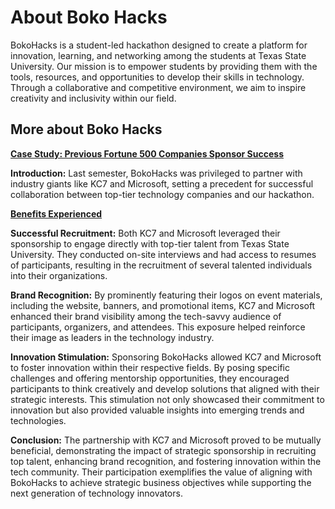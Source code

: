 # **About Boko Hacks**

BokoHacks is a student-led hackathon designed to create a platform for innovation, learning, and networking among the students at Texas State University. Our mission is to empower students by providing them with the tools, resources, and opportunities to develop their skills in technology. Through a collaborative and competitive environment, we aim to inspire creativity and inclusivity within our field.  

## **More about Boko Hacks** 
**<u>Case Study: Previous Fortune 500 Companies Sponsor Success</u>**    

**Introduction:** Last semester, BokoHacks was privileged to partner with
industry giants like KC7 and Microsoft, setting a precedent for successful
collaboration between top-tier technology companies and our hackathon.

**<u>Benefits Experienced</u>**

**Successful Recruitment:** Both KC7 and Microsoft leveraged their
sponsorship to engage directly with top-tier talent from Texas State
University. They conducted on-site interviews and had access to resumes of
participants, resulting in the recruitment of several talented individuals into
their organizations.

**Brand Recognition:** By prominently featuring their logos on event materials,
including the website, banners, and promotional items, KC7 and Microsoft
enhanced their brand visibility among the tech-savvy audience of
participants, organizers, and attendees. This exposure helped reinforce their
image as leaders in the technology industry.

**Innovation Stimulation:** Sponsoring BokoHacks allowed KC7 and Microsoft to
foster innovation within their respective fields. By posing specific challenges
and offering mentorship opportunities, they encouraged participants to
think creatively and develop solutions that aligned with their strategic
interests. This stimulation not only showcased their commitment to
innovation but also provided valuable insights into emerging trends and
technologies.

**Conclusion:** The partnership with KC7 and Microsoft proved to be mutually
beneficial, demonstrating the impact of strategic sponsorship in recruiting
top talent, enhancing brand recognition, and fostering innovation within the
tech community. Their participation exemplifies the value of aligning with
BokoHacks to achieve strategic business objectives while supporting the
next generation of technology innovators.